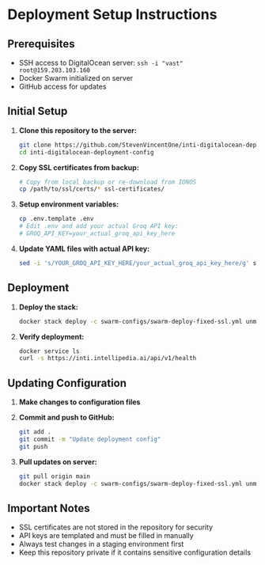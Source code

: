 # Deployment Setup Instructions

## Prerequisites
- SSH access to DigitalOcean server: `ssh -i "vast" root@159.203.103.160`
- Docker Swarm initialized on server
- GitHub access for updates

## Initial Setup

1. **Clone this repository to the server:**
   ```bash
   git clone https://github.com/StevenVincentOne/inti-digitalocean-deployment-config.git
   cd inti-digitalocean-deployment-config
   ```

2. **Copy SSL certificates from backup:**
   ```bash
   # Copy from local backup or re-download from IONOS
   cp /path/to/ssl/certs/* ssl-certificates/
   ```

3. **Setup environment variables:**
   ```bash
   cp .env.template .env
   # Edit .env and add your actual Groq API key:
   # GROQ_API_KEY=your_actual_groq_api_key_here
   ```

4. **Update YAML files with actual API key:**
   ```bash
   sed -i 's/YOUR_GROQ_API_KEY_HERE/your_actual_groq_api_key_here/g' swarm-configs/*.yml
   ```

## Deployment

1. **Deploy the stack:**
   ```bash
   docker stack deploy -c swarm-configs/swarm-deploy-fixed-ssl.yml unmute
   ```

2. **Verify deployment:**
   ```bash
   docker service ls
   curl -s https://inti.intellipedia.ai/api/v1/health
   ```

## Updating Configuration

1. **Make changes to configuration files**
2. **Commit and push to GitHub:**
   ```bash
   git add .
   git commit -m "Update deployment config"
   git push
   ```

3. **Pull updates on server:**
   ```bash
   git pull origin main
   docker stack deploy -c swarm-configs/swarm-deploy-fixed-ssl.yml unmute
   ```

## Important Notes

- SSL certificates are not stored in the repository for security
- API keys are templated and must be filled in manually
- Always test changes in a staging environment first
- Keep this repository private if it contains sensitive configuration details